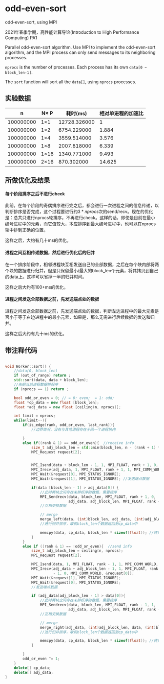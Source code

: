 # odd-even-sort
odd-even-sort, using MPI

2021年春季学期，高性能计算导论(Introduction to High Performance Computing) PA1

Parallel odd-even-sort algorithm. Use MPI to implement the odd-even-sort algorithm, and the MPI process can only send messages to its neighboring processes.

`nprocs` is the number of processes. Each process has its own `data[0 ~ block_len-1]`. 

The `sort` function will sort all the `data[]`, using `nprocs` processes.



## 实验数据

| n         | N$\times$ P | 耗时(ms)     | 相对单进程的加速比 |
| --------- | ----------- | ------------ | ------------------ |
| 100000000 | 1$\times$1  | 12728.326000 | 1                  |
| 100000000 | 1$\times$2  | 6754.229000  | 1.884              |
| 100000000 | 1$\times$4  | 3559.514000  | 3.576              |
| 100000000 | 1$\times$8  | 2007.818000  | 6.339              |
| 100000000 | 1$\times$16 | 1340.771000  | 9.493              |
| 100000000 | 2$\times$16 | 870.302000   | 14.625             |



## 所做优化及结果

#### 每个阶段排序之后不进行check

此前，在每个阶段的奇偶排序进行完之后，都会进行一次进程之间的信息传递，以判断排序是否完成，这个过程要进行约$3*nprocs$次的send/recv。现在的优化是：总共只进行nprocs轮排序，不再进行check。这样的话，即使是目前在最小编号进程中的元素，而它值较大，本应排序到最大编号进程中，也可以在nprocs轮中排到正确的位置。

这样之后，大约有几十ms的优化。

#### 进程之间互相传递数据，然后进行优化后的归并

在一个排序阶段中，相邻进程块互相发送自己的全部数据，之后在每个块内部将两个块的数据进行归并，但是只保留最小/最大的block_len个元素，将其拷贝到自己的data上。这样可以省掉一半的归并时间。

这样之后大约有100+ms的优化。

#### 进程之间发送全部数据之前，先发送端点处的数据

进程之间发送全部数据之前，先发送端点处的数据，判断左边进程中的最大元素是否小于等于右边进程中的最小元素，如果是，那么无需进行后续数据的发送和归并。

这样之后大约有几十ms的优化。



## 带注释代码

```c++

void Worker::sort() {
    //data[0, block_len)
    if (out_of_range) return ;
    std::sort(data, data + block_len); 
    //先把当前进程数据排好序
    if (nprocs == 1) return ;

    bool odd_or_even = 0; // = 0: even;  = 1: odd;
    float *cp_data = new float [block_len];
    float *adj_data = new float [ceiling(n, nprocs)];

    int limit = nprocs;
    while(limit--){
        if(is_edge(rank, odd_or_even, last_rank)){  
            //边界情况，没有与其他进程存在于同一个进程块内

        }
        else if((rank & 1) == odd_or_even){  //receive info
            size_t adj_block_len = std::min(block_len, n - (rank + 1) * block_len);
            MPI_Request request[2];


            MPI_Isend(data + block_len - 1, 1, MPI_FLOAT, rank + 1, 0, MPI_COMM_WORLD, &request[0]);
            MPI_Irecv(adj_data, 1, MPI_FLOAT, rank + 1, 1, MPI_COMM_WORLD, &request[1]);
            MPI_Wait(&request[0], MPI_STATUS_IGNORE);
            MPI_Wait(&request[1], MPI_STATUS_IGNORE); //发送端点数据

            if(data [block_len - 1] > adj_data[0]) {  
                //此时两块之间存在未排好序的数据，需要排序
                MPI_Sendrecv(data, block_len, MPI_FLOAT, rank + 1, 0, 
                             adj_data, adj_block_len, MPI_FLOAT, rank + 1, 1, MPI_COMM_WORLD, MPI_STATUS_IGNORE); 
                //互相交换数据

                // merge
                merge_left(data, (int)block_len, adj_data, (int)adj_block_len, cp_data);  
                //进行归并排序，取前block_len个数据返回到cp_data中

                memcpy(data, cp_data, block_len * sizeof(float)); //拷贝回data
            }
        }
        else if ((rank & 1) == !odd_or_even){  //send info
            size_t adj_block_len = ceiling(n, nprocs);
            MPI_Request request[2];

            MPI_Isend(data, 1, MPI_FLOAT, rank - 1, 1, MPI_COMM_WORLD, &request[1]);
            MPI_Irecv(adj_data + adj_block_len - 1, 1, MPI_FLOAT, rank 
                      - 1, 0, MPI_COMM_WORLD, &request[0]);
            MPI_Wait(&request[1], MPI_STATUS_IGNORE);
            MPI_Wait(&request[0], MPI_STATUS_IGNORE);
            //发送端点数据

            if (adj_data[adj_block_len - 1] > data[0]){
                //此时两块之间存在未排好序的数据，需要排序
                MPI_Sendrecv(data, block_len, MPI_FLOAT, rank - 1, 1, 
                             adj_data, adj_block_len, MPI_FLOAT, rank - 1, 0, MPI_COMM_WORLD, MPI_STATUS_IGNORE);
                //互相交换数据

                // merge
                merge_right(adj_data, (int)adj_block_len, data, (int)block_len, cp_data);
                //进行归并排序，取前block_len个数据返回到cp_data中

                memcpy(data, cp_data, block_len * sizeof(float)); //拷贝回data
            }

        } 
        odd_or_even ^= 1;
    }
    delete[] cp_data;
    delete[] adj_data;
}
```



